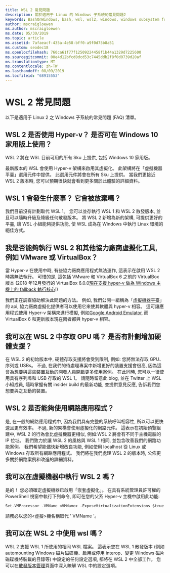 ```yaml
---
title: WSL 2 常見問題
description: 關於適用于 Linux 的 Windows 子系統的常見問題2
keywords: BashOnWindows, bash, wsl, wsl2, windows, windows subsystem for linux, windowssubsystem, ubuntu, debian, suse, windows 10, 安裝
author: mscraigloewen
ms.author: mscraigloewen
ms.date: 05/30/2019
ms.topic: article
ms.assetid: 7afaeacf-435a-4e58-bff0-a9f0d75b8a51
ms.custom: seodec18
ms.openlocfilehash: 760ca61f77f12509224458f1b44a1329d7225600
ms.sourcegitcommit: 00e4d12bfcd0dcd53c7445ddb2f8f0d0739d20af
ms.translationtype: MT
ms.contentlocale: zh-TW
ms.lasthandoff: 08/09/2019
ms.locfileid: "68915553"
---
```

# <a name="wsl-2-faq"></a>WSL 2 常見問題

以下是適用于 Linux 2 之 Windows 子系統的常見問題 (FAQ) 清單。

## <a name="does-wsl-2-use-hyper-v-will-it-be-available-on-windows-10-home"></a>WSL 2 是否使用 Hyper-v？ 是否可在 Windows 10 家用版上使用？

WSL 2 將在 WSL 目前可用的所有 Sku 上提供, 包括 Windows 10 家用版。

最新版本的 WSL 會使用 Hyper-v 架構來啟用其虛擬化。 此架構將在「虛擬機器平臺」選用元件中提供。 此選用元件將會在所有 Sku 上提供。 當我們更接近 WSL 2 版本時, 您可以預期很快就會看到更多關於此體驗的詳細資料。

## <a name="what-will-happen-to-wsl-1-will-it-be-abandoned"></a>WSL 1 會發生什麼事？ 它會被放棄嗎？

我們目前沒有計劃取代 WSL 1。 您可以並存執行 WSL 1 和 WSL 2 散發版本, 並且可以隨時升級及降級任何散發版本。 將 WSL 2 新增為新的架構, 可提供更好的平臺, 讓 WSL 小組能夠提供功能, 使 WSL 成為在 Windows 中執行 Linux 環境的絕佳方式。

## <a name="will-i-be-able-to-run-wsl-2-and-other-3rd-party-virtualization-tools-such-as-vmware-or-virtualbox"></a>我是否能夠執行 WSL 2 和其他協力廠商虛擬化工具, 例如 VMware 或 VirtualBox？

當 Hyper-v 在使用中時, 有些協力廠商應用程式無法運作, 這表示在啟用 WSL 2 時將無法執行。 可惜的是, 這包括 VMware 和 VirtualBox 6 之前的 VirtualBox 版本 (2018 年12月發行的 VirtualBox 6.0.0[現在支援 hyper-v 做為 Windows 主機上的 fallback 執行核心][1]!)

我們正在調查協助解決此問題的方法。 例如, 我們公開一組稱為「[虛擬機器平臺][2]」的 api, 協力廠商虛擬化提供者可以使用它來使其軟體與 hyper-v 相容。 這可讓應用程式使用 Hyper-v 架構來進行模擬, 例如[Google Android Emulator][3], 而 VirtualBox 6 和更新版本現在兩者都與 hyper-v 相容。

## <a name="can-i-access-the-gpu-in-wsl-2-are-there-plans-to-increase-hardware-support"></a>我可以在 WSL 2 中存取 GPU 嗎？ 是否有計劃增加硬體支援？

在 WSL 2 的初始版本中, 硬體存取支援將會受到限制, 例如: 您將無法存取 GPU、序列或 USBs。 不過, 在我們的待處理專案中新增更好的裝置支援會很高, 因為這會為想要與這些裝置互動的開發人員開啟更多使用案例。 在此同時, 您可以一律使用具有序列埠和 USB 存取的 WSL 1。 請隨時留意此 blog, 並在 Twitter 上 WSL 小組成員, 隨時掌握有關 insider build 的最新功能, 並提供意見反應, 告訴我們您想要與之互動的裝置。

## <a name="will-wsl-2-be-able-to-use-networking-applications"></a>WSL 2 是否能夠使用網路應用程式？

是, 在一般的網路應用程式中, 因為我們具有完整的系統呼叫相容性, 所以可以更快速且更有效率。 不過, 新的架構會使用虛擬化的網路元件。 這表示在初始預覽組建中, WSL 2 的行為會比虛擬機器更相似, 例如:WSL 2 將會有不同于主機電腦的 IP 位址。 我們致力於讓 WSL 2 的風格與 WSL 1 相同, 並包含改善我們的網路功能案例。 我們希望能儘快新增改良功能, 例如使用 localhost 從 Linux 或 Windows 存取所有網路應用程式。 我們將在我們處理 WSL 2 的版本時, 公佈更多關於網路案例和改進的詳細資料。

## <a name="can-i-run-wsl-2-in-a-virtual-machine"></a>我可以在虛擬機器中執行 WSL 2 嗎？

是的！ 您必須確定虛擬機器已啟用「嵌套虛擬化」。 在具有系統管理員許可權的 PowerShell 視窗中執行下列命令, 即可在您的父系 Hyper-v 主機中啟用此功能:

`Set-VMProcessor -VMName <VMName> -ExposeVirtualizationExtensions $true`

請務必以您的&lt;虛擬&gt;機名稱取代 ' VMName '。

## <a name="can-i-use-wslconf-in-wsl-2"></a>我可以在 WSL 2 中使用 wsl 嗎？

WSL 2 支援 WSL 1 所使用的相同 WSL 檔案。 這表示您在 WSL 1 散發版本 (例如 automounting Windows 磁片磁碟機、啟用或停用 interop、變更 Windows 磁片磁碟機將裝載的目錄等) 中設定的任何設定選項, 都將在 WSL 2 中全部工作。 您可以在[散發版本管理](./wsl-config.md)頁面中深入瞭解 WSL 中的設定選項。 

 [1]: https://www.virtualbox.org/wiki/Changelog-6.0
 [2]: https://docs.microsoft.com/en-us/virtualization/api/
 [3]: https://devblogs.microsoft.com/visualstudio/hyper-v-android-emulator-support/
